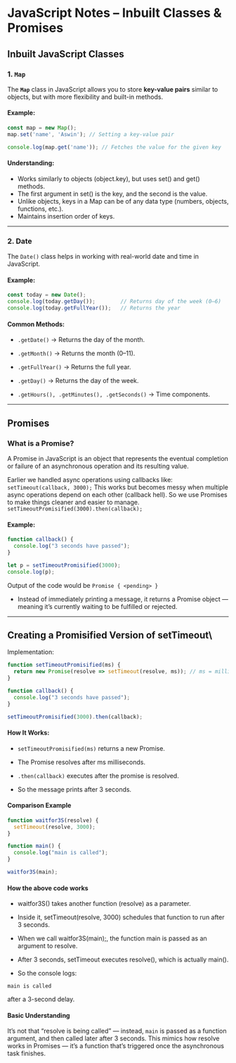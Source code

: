 #  JavaScript Notes – Inbuilt Classes & Promises

##  Inbuilt JavaScript Classes

### 1. `Map`
The **`Map`** class in JavaScript allows you to store **key-value pairs** similar to objects, but with more flexibility and built-in methods.

#### Example:
```js
const map = new Map();
map.set('name', 'Aswin'); // Setting a key-value pair

console.log(map.get('name')); // Fetches the value for the given key
```
#### Understanding:
- Works similarly to objects (object.key), but uses set() and get() methods.
- The first argument in set() is the key, and the second is the value.
- Unlike objects, keys in a Map can be of any data type (numbers, objects, functions, etc.).
- Maintains insertion order of keys.
---
### 2. Date
The `Date()` class helps in working with real-world date and time in JavaScript.
#### Example:
```js
const today = new Date();
console.log(today.getDay());        // Returns day of the week (0–6)
console.log(today.getFullYear());   // Returns the year
```
#### Common Methods:

- `.getDate()` → Returns the day of the month.

- `.getMonth()` → Returns the month (0–11).

- `.getFullYear()` → Returns the full year.

- `.getDay()` → Returns the day of the week.

- `.getHours(), .getMinutes(), .getSeconds()` → Time components.
---
## Promises
### What is a Promise?
A Promise in JavaScript is an object that represents the eventual completion or failure of an asynchronous operation and its resulting value.

Earlier we handled async operations using callbacks like:
`setTimeout(callback, 3000);`
This works but becomes messy when multiple async operations depend on each other (callback hell).
So we use Promises to make things cleaner and easier to manage.
`setTimeoutPromisified(3000).then(callback);`

#### Example:
```js
function callback() {
  console.log("3 seconds have passed");
}

let p = setTimeoutPromisified(3000);
console.log(p);
```
Output of the code would be `Promise { <pending> }`
- Instead of immediately printing a message, it returns a Promise object — meaning it’s currently waiting to be fulfilled or rejected.

---
## Creating a Promisified Version of setTimeout\
Implementation:
```js
function setTimeoutPromisified(ms) {
  return new Promise(resolve => setTimeout(resolve, ms)); // ms = milliseconds
}

function callback() {
  console.log("3 seconds have passed");
}

setTimeoutPromisified(3000).then(callback);
```
#### How It Works:

- `setTimeoutPromisified(ms)` returns a new Promise.

- The Promise resolves after ms milliseconds.

- `.then(callback)` executes after the promise is resolved.

- So the message prints after 3 seconds.
#### Comparison Example
```js
function waitfor3S(resolve) {
  setTimeout(resolve, 3000);
}

function main() {
  console.log("main is called");
}

waitfor3S(main);
```
#### How the above code works

- waitfor3S() takes another function (resolve) as a parameter.

- Inside it, setTimeout(resolve, 3000) schedules that function to run after 3 seconds.

- When we call waitfor3S(main);, the function main is passed as an argument to resolve.

- After 3 seconds, setTimeout executes resolve(), which is actually main().

- So the console logs:
```pgsql
main is called
```
after a 3-second delay.

#### Basic Understanding 
It’s not that “resolve is being called” — instead,
`main` is passed as a function argument, and then called later after 3 seconds.
This mimics how resolve works in Promises — it’s a function that’s triggered once the asynchronous task finishes.


